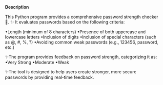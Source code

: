 𝐃𝐞𝐬𝐜𝐫𝐢𝐩𝐭𝐢𝐨𝐧 

This Python program provides a comprehensive password strength checker🔐.
✨ It evaluates passwords based on the following criteria:

•Length (minimum of 8 characters)
•Presence of both uppercase and lowercase letters
•Inclusion of digits
•Inclusion of special characters (such as @, #, %, ?)
•Avoiding common weak passwords (e.g., 123456, password, etc.)

✨The program provides feedback on password strength, categorizing it as:
•Very Strong
•Moderate
•Weak

✨The tool is designed to help users create stronger, more secure passwords by providing real-time feedback.
